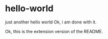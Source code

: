 # hello-world
just another hello world
Ok, i am done with it.

Ok, this is the extension version of the README.
